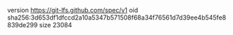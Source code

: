 version https://git-lfs.github.com/spec/v1
oid sha256:3d653df1dfccd2a10a5347b571508f68a34f76561d7d39ee4b545fe8839de299
size 23084
